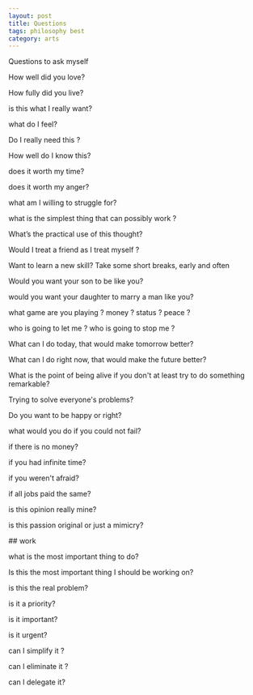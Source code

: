 ```yaml
---
layout: post
title: Questions
tags: philosophy best 
category: arts
---
```


Questions to ask myself 

How well did you love?

How fully did you live?

is this what I really want?

what do I feel?

Do I really need this ? 

How well do I know this?

does it worth my time?

does it worth my anger?

what am I willing to struggle for?

what is the simplest thing that can possibly work ?

What’s the practical use of this thought?

Would I treat a friend as I treat myself ?

Want to learn a new skill? Take some short breaks, early and often

Would you want your son to be like you?

would you want your daughter to marry a man like you?

what game are you playing ? money ? status ? peace ? 

who is going to let me ? who is going to stop me ?

What can I do today, that would make tomorrow better?

What can I do right now, that would make the future better?

What is the point of being alive if you don't at least try to do something remarkable?

Trying to solve everyone's problems?

Do you want to be happy or right?

what would you do if you could not fail?

if there is no money?

if you had infinite time? 

if you weren't afraid?

if all jobs paid the same?

is this opinion really mine?

is this passion original or just a mimicry?


## work 

what is the most important thing to do? 

Is this the most important thing I should be working on?

is this the real problem?

is it a priority?

is it important?

is it urgent?

can I simplify it ?

can I eliminate it ?

can I delegate it?
